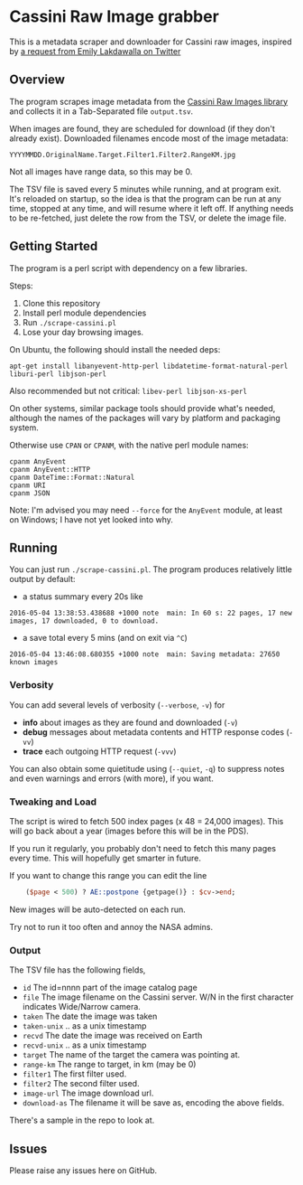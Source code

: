 # Cassini Raw Image grabber

This is a metadata scraper and downloader for Cassini raw images,
inspired by
[a request from Emily Lakdawalla on Twitter](https://twitter.com/elakdawalla/status/611023205155799040)

## Overview

The program scrapes image metadata from the
[Cassini Raw Images library](http://saturn.jpl.nasa.gov/photos/raw/)
and collects it in a Tab-Separated file `output.tsv`.

When images are found, they are scheduled for download (if they don't
already exist).  Downloaded filenames encode most of the image
metadata:

`YYYYMMDD.OriginalName.Target.Filter1.Filter2.RangeKM.jpg`

Not all images have range data, so this may be 0.

The TSV file is saved every 5 minutes while running, and at program
exit.  It's reloaded on startup, so the idea is that the program can
be run at any time, stopped at any time, and will resume where it left
off.  If anything needs to be re-fetched, just delete the row from the
TSV, or delete the image file.

## Getting Started

The program is a perl script with dependency on a few libraries.

Steps:

1. Clone this repository
2. Install perl module dependencies
3. Run `./scrape-cassini.pl`
4. Lose your day browsing images.

On Ubuntu, the following should install the needed deps:

```
apt-get install libanyevent-http-perl libdatetime-format-natural-perl liburi-perl libjson-perl
```

Also recommended but not critical: `libev-perl libjson-xs-perl`

On other systems, similar package tools should provide what's needed,
although the names of the packages will vary by platform and packaging system.

Otherwise use `CPAN` or `CPANM`, with the native perl module names:
```
cpanm AnyEvent
cpanm AnyEvent::HTTP
cpanm DateTime::Format::Natural
cpanm URI
cpanm JSON
```

Note: I'm advised you may need `--force` for the `AnyEvent` module, 
at least on Windows; I have not yet looked into why.

## Running

You can just run `./scrape-cassini.pl`.  The program produces
relatively little output by default:

 * a status summary every 20s like
```
2016-05-04 13:38:53.438688 +1000 note  main: In 60 s: 22 pages, 17 new images, 17 downloaded, 0 to download.
```

 * a save total every 5 mins (and on exit via `^C`)
```
2016-05-04 13:46:08.680355 +1000 note  main: Saving metadata: 27650 known images
```

### Verbosity

You can add several levels of verbosity (`--verbose`, `-v`) for
 * **info** about images as they are found and downloaded (`-v`)
 * **debug** messages about metadata contents and HTTP response codes (`-vv`)
 * **trace** each outgoing HTTP request (`-vvv`)

You can also obtain some quietitude using (`--quiet`, `-q`) to suppress
notes and even warnings and errors (with more), if you want.

### Tweaking and Load

The script is wired to fetch 500 index pages (x 48 = 24,000 images).
This will go back about a year (images before this will be in the
PDS).

If you run it regularly, you probably don't need to fetch this many
pages every time.  This will hopefully get smarter in future.

If you want to change this range you can edit the line

```perl
    ($page < 500) ? AE::postpone {getpage()} : $cv->end;
```

New images will be auto-detected on each run.

Try not to run it too often and annoy the NASA admins.

### Output

The TSV file has the following fields, 

* `id` The id=nnnn part of the image catalog page
* `file` The image filename on the Cassini server.  W/N in the first
  character indicates Wide/Narrow camera.
* `taken` The date the image was taken
* `taken-unix` .. as a unix timestamp
* `recvd` The date the image was received on Earth
* `recvd-unix` .. as a unix timestamp
* `target` The name of the target the camera was pointing at.
* `range-km` The range to target, in km (may be 0)
* `filter1` The first filter used.
* `filter2` The second filter used.
* `image-url` The image download url.
* `download-as` The filename it will be save as, encoding the above fields.

There's a sample in the repo to look at.

## Issues

Please raise any issues here on GitHub.
